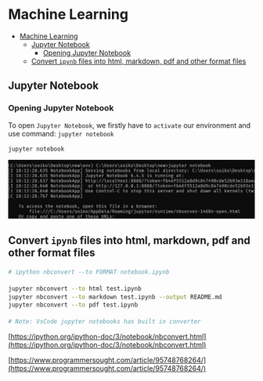 # Machine Learning

- [Machine Learning](#machine-learning)
	- [Jupyter Notebook](#jupyter-notebook)
		- [Opening Jupyter Notebook](#opening-jupyter-notebook)
	- [Convert `ipynb` files into html, markdown, pdf and other format files](#convert-ipynb-files-into-html-markdown-pdf-and-other-format-files)

## Jupyter Notebook

### Opening Jupyter Notebook

To open `Jupyter Notebook`, we firstly have to `activate` our environment and use command: `jupyter notebook`

```bash
jupyter notebook
```
<div align="center"><img src="img/venv_2.jpg" alt="dfs" width="800px"></div>

## Convert `ipynb` files into html, markdown, pdf and other format files

```bash
# ipython nbconvert --to FORMAT notebook.ipynb

jupyter nbconvert --to html test.ipynb
jupyter nbconvert --to markdown test.ipynb --output README.md
jupyter nbconvert --to pdf test.ipynb

# Note: VsCode jupyter notebooks has built in converter
```

[https://ipython.org/ipython-doc/3/notebook/nbconvert.html](https://ipython.org/ipython-doc/3/notebook/nbconvert.html)

[https://www.programmersought.com/article/95748768264/](https://www.programmersought.com/article/95748768264/)
